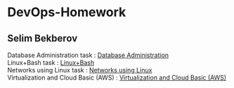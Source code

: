 # DevOps-Homework
<h2>Selim Bekberov</h2>
Database Administration task	: <a href="https://github.com/sbekberov/DevOps-Homework/tree/main/Database%20Administration"> Database Administration</a><br>
Linux+Bash task	: <a href="https://github.com/sbekberov/DevOps-Homework/tree/main/Linux%2BBash"> Linux+Bash</a><br>
Networks using Linux task	: <a href="https://github.com/sbekberov/DevOps-Homework/tree/main/Networks%20using%20Linux"> Networks using Linux</a><br>
Virtualization and Cloud Basic (AWS)	: <a href="https://github.com/sbekberov/DevOps-Homework/tree/main/Virtualization%20and%20Cloud%20Basic%20(AWS)"> Virtualization and Cloud Basic (AWS)</a><br>            
               
               
